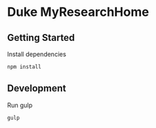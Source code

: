 # Duke MyResearchHome

## Getting Started

Install dependencies
```sh
npm install
```

## Development

Run gulp
```sh
gulp
```
